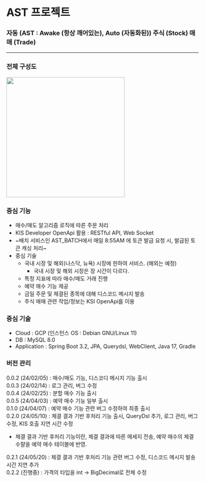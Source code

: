 # AST 프로젝트
### 자동 (AST : Awake (항상 깨어있는), Auto (자동화된)) 주식 (Stock) 매매 (Trade)

---
### 전체 구성도
<img src="https://github.com/DevSpaceHub/AST/assets/66311276/64b326e7-3063-4ec7-98fd-86453ea70d61" width="310" height="315"/>

### 중심 기능
- 매수/매도 알고리즘 로직에 따른 주문 처리
- KIS Developer OpenApi 활용 : RESTful API, Web Socket
- ~배치 서비스인 AST_BATCH에서 매일 8:55AM 에 토큰 발급 요청 시, 발급된 토큰 캐싱 처리~
- 중심 기술
  - 국내 시장 및 해외(나스닥, 뉴욕) 시장에 한하여 서비스. (해외는 예정)
      - 국내 시장 및 해외 시장은 장 시간이 다르다.
  - 특정 지표에 따라 매수/매도 거래 진행
  - 예약 매수 기능 제공
  - 금일 주문 및 체결된 종목에 대해 디스코드 메시지 발송
  - 주식 매매 관련 작업/정보는 KSI OpenApi를 이용

### 중심 기술
- Cloud : GCP (인스턴스 OS : Debian GNU/Linux 11)
- DB : MySQL 8.0
- Application : Spring Boot 3.2, JPA, Querydsl, WebClient, Java 17, Gradle

### 버전 관리
0.0.2  (24/02/05) : 매수/매도 기능, 디스코디 메시지 기능 출시<br>
0.0.3  (24/02/14) : 로그 관리, 버그 수정<br>
0.0.4  (24/02/25) : 분할 매수 기능 출시<br>
0.0.5  (24/04/03) : 예약 매수 기능 일부 출시<br>
0.1.0  (24/04/07) : 예약 매수 기능 관련 버그 수정하여 최종 출시<br>
0.2.0  (24/05/10) : 체결 결과 기반 후처리 기능 출시, QueryDsl 추가, 로그 관리, 버그 수정, KIS 호출 지연 시간 수정<br>
- 체결 결과 기반 후처리 기능이란, 체결 결과에 따른 메세지 전송, 예약 매수의 체결 수랼을 예약 매수 테이블에 반영.<br>

0.2.1  (24/05/20) : 체결 결과 기반 후처리 기능 관련 버그 수정, 디스코드 메시지 발송 시간 지연 추가<br>
0.2.2  (진행중)     : 가격의 타입을 int -> BigDecimal로 전체 수정<br>